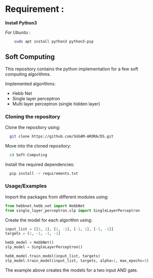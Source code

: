 # Requirement :

**Install Python3**

*For Ubuntu* :
```bash
	sudo apt install python3 python3-pip
```

## Soft Computing

This repository contains the python implementation for a few soft computing algorithms.

Implemented algorithms:

- Hebb Net
- Single layer perceptron
- Multi layer perceptron (single hidden layer)

### Cloning the repository

Clone the repository using:

```bash
  git clone https://github.com/SUGAM-ARORA/DS.git 
```

Move into the cloned repository:

```bash
  cd Soft-Computing
```

Install the required dependencies:

```bash
  pip install -r requirements.txt
```

### Usage/Examples

Import the packages from different modules using:

```python
from hebbnet.hebb_net import HebbNet
from single_layer_perceptron.slp import SingleLayerPerceptron
```

Create the model for each algorithm using:

```python
input_list = [[1, 1], [1, -1], [-1, 1], [-1, -1]]
targets = [1, -1, -1, -1]

hebb_model = HebbNet()
slp_model = SingleLayerPerceptron()

hebb_model.train_model(input_list, targets)
slp_model.train_model(input_list, targets, alpha=1, max_epochs=3)
```

The example above creates the models for a two input AND gate.